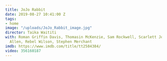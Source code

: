 ```yaml
---
title: JoJo Rabbit
date: 2019-08-27 10:41:00 Z
tags:
- home
image: "/uploads/JoJo_Rabbit_image.jpg"
director: Taika Waititi
with: Roman Griffin Davis, Thomasin McKenzie, Sam Rockwell, Scarlett Johansson, Alfie
  Allen, Rebel Wilson, Stephen Merchant
imdb: https://www.imdb.com/title/tt2584384/
video: 356160187
---
```


